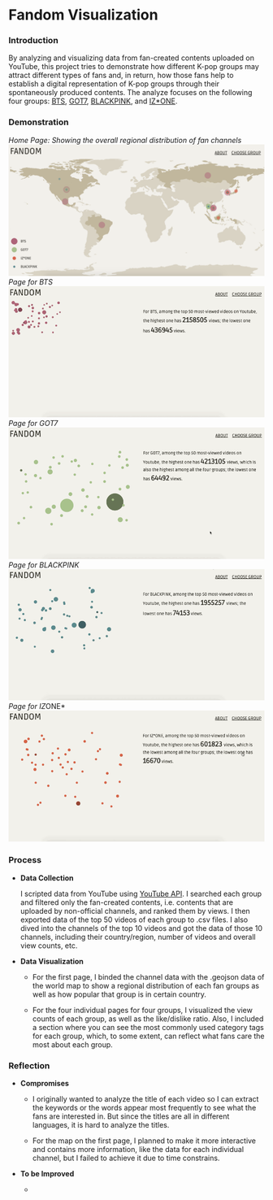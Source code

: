 # Fandom Visualization

### Introduction
By analyzing and visualizing data from fan-created contents uploaded on YouTube, this project tries to demonstrate how different K-pop groups may attract different types of fans and, in return, how those fans help to establish a digital representation of K-pop groups through their spontaneously produced contents. The analyze focuses on the following four groups: [BTS](https://en.wikipedia.org/wiki/BTS_(band)), [GOT7](https://en.wikipedia.org/wiki/Got7), [BLACKPINK](https://en.wikipedia.org/wiki/Blackpink), and [IZ*ONE](https://en.wikipedia.org/wiki/Iz%2AOne).

### Demonstration
*Home Page: Showing the overall regional distribution of fan channels*
![Home Page](./reference/home.png)
*Page for BTS*
![BTS](./reference/bts.gif)
*Page for GOT7*
![GOT7](./reference/got7.gif)
*Page for BLACKPINK*
![BLACKPINK](./reference/bp.gif)
*Page for IZ*ONE*
![IZ*ONE](./reference/iz.gif)

### Process
- **Data Collection**

  I scripted data from YouTube using [YouTube API](https://developers.google.com/youtube/v3/docs/search). I searched each group and filtered only the fan-created contents, i.e. contents that are uploaded by non-official channels, and ranked them by views. I then exported data of the top 50 videos of each group to .csv files. I also dived into the channels of the top 10 videos and got the data of those 10 channels, including their country/region, number of videos and overall view counts, etc.

- **Data Visualization**

  - For the first page, I binded the channel data with the .geojson data of the world map to show a regional distribution of each fan groups as well as how popular that group is in certain country.

  - For the four individual pages for four groups, I visualized the view counts of each group, as well as the like/dislike ratio. Also, I included a section where you can see the most commonly used category tags for each group, which, to some extent, can reflect what fans care the most about each group.

### Reflection

  - **Compromises**

    - I originally wanted to analyze the title of each video so I can extract the keywords or the words appear most frequently to see what the fans are interested in. But since the titles are all in different languages, it is hard to analyze the titles.

    - For the map on the first page, I planned to make it more interactive and contains more information, like the data for each individual channel, but I failed to achieve it due to time constrains.

  - **To be Improved**

    - 
